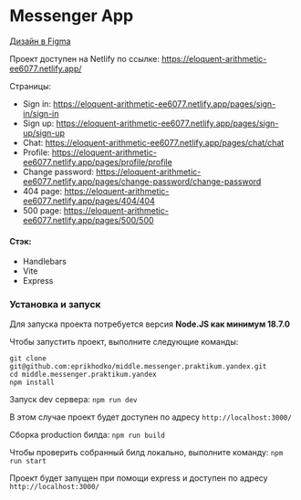# Messenger App

[Дизайн в Figma](https://www.figma.com/file/n8RMYyQDwcon4JUf3bXWF2/Chat-praktikum?type=design&node-id=1-612&mode=design&t=gotxnkv47qI1m8E0-0)

Проект доступен на Netlify по ссылке: https://eloquent-arithmetic-ee6077.netlify.app/

Страницы:

- Sign in: https://eloquent-arithmetic-ee6077.netlify.app/pages/sign-in/sign-in
- Sign up: https://eloquent-arithmetic-ee6077.netlify.app/pages/sign-up/sign-up
- Chat: https://eloquent-arithmetic-ee6077.netlify.app/pages/chat/chat
- Profile: https://eloquent-arithmetic-ee6077.netlify.app/pages/profile/profile
- Change password: https://eloquent-arithmetic-ee6077.netlify.app/pages/change-password/change-password
- 404 page: https://eloquent-arithmetic-ee6077.netlify.app/pages/404/404
- 500 page: https://eloquent-arithmetic-ee6077.netlify.app/pages/500/500

#### Стэк:

- Handlebars
- Vite
- Express

### Установка и запуск

Для запуска проекта потребуется версия **Node.JS как минимум 18.7.0**

Чтобы запустить проект, выполните следующие команды:

```
git clone git@github.com:eprikhodko/middle.messenger.praktikum.yandex.git
cd middle.messenger.praktikum.yandex
npm install
```

Запуск dev сервера:
`npm run dev`

В этом случае проект будет доступен по адресу `http://localhost:3000/`

Сборка production билда:
`npm run build`

Чтобы проверить собранный билд локально, выполните команду:
`npm run start`

Проект будет запущен при помощи express и доступен по адресу
`http://localhost:3000/`
